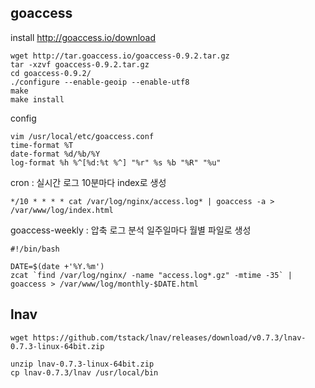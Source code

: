 ## goaccess
install
http://goaccess.io/download

```
wget http://tar.goaccess.io/goaccess-0.9.2.tar.gz
tar -xzvf goaccess-0.9.2.tar.gz
cd goaccess-0.9.2/
./configure --enable-geoip --enable-utf8
make
make install
```
config
```
vim /usr/local/etc/goaccess.conf
time-format %T
date-format %d/%b/%Y
log-format %h %^[%d:%t %^] "%r" %s %b "%R" "%u"
```

cron : 실시간 로그 10분마다 index로 생성
```
*/10 * * * * cat /var/log/nginx/access.log* | goaccess -a > /var/www/log/index.html
```
goaccess-weekly : 압축 로그 분석 일주일마다 월별 파일로 생성
```
#!/bin/bash

DATE=$(date +'%Y.%m')
zcat `find /var/log/nginx/ -name "access.log*.gz" -mtime -35` | goaccess > /var/www/log/monthly-$DATE.html
```

## lnav
```
wget https://github.com/tstack/lnav/releases/download/v0.7.3/lnav-0.7.3-linux-64bit.zip

unzip lnav-0.7.3-linux-64bit.zip
cp lnav-0.7.3/lnav /usr/local/bin
```






